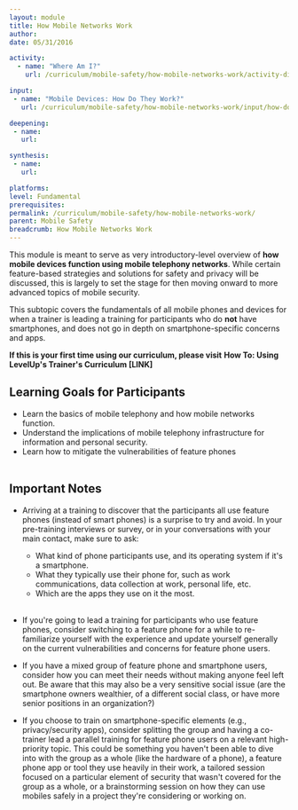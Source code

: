 ```yaml
---
layout: module
title: How Mobile Networks Work
author:
date: 05/31/2016

activity:
  - name: "Where Am I?"
    url: /curriculum/mobile-safety/how-mobile-networks-work/activity-discussion/where-am-i/

input:
 - name: "Mobile Devices: How Do They Work?"
   url: /curriculum/mobile-safety/how-mobile-networks-work/input/how-do-mobile-devices-work/

deepening:
 - name:
   url:

synthesis:
 - name:
   url:

platforms:
level: Fundamental
prerequisites:
permalink: /curriculum/mobile-safety/how-mobile-networks-work/
parent: Mobile Safety
breadcrumb: How Mobile Networks Work
---
```


This module is meant to serve as very introductory-level overview of **how mobile devices function using mobile telephony networks**. While certain feature-based strategies and solutions for safety and privacy will be discussed, this is largely to set the stage for then moving onward to more advanced topics of mobile security.

This subtopic covers the fundamentals of all mobile phones and devices for when a trainer is leading a training for participants who do **not** have smartphones, and does not go in depth on smartphone-specific concerns and apps.

**If this is your first time using our curriculum, please visit** **How To: Using LevelUp's Trainer's Curriculum [LINK]**

## Learning Goals for Participants ##

- Learn the basics of mobile telephony and how mobile networks function.
- Understand the implications of mobile telephony infrastructure for information and personal security.
- Learn how to mitigate the vulnerabilities of feature phones
<br><br>

## Important Notes ##

- Arriving at a training to discover that the participants all use feature phones (instead of smart phones) is a surprise to try and avoid. In your pre-training interviews or survey, or in your conversations with your main contact, make sure to ask:
	- What kind of phone participants use, and its operating system if it's a smartphone.
	- What they typically use their phone for, such as work communications, data collection at work, personal life, etc.
	- Which are the apps they use on it the most.
<br><br>

- If you're going to lead a training for participants who use feature phones, consider switching to a feature phone for a while to re-familiarize yourself with the experience and update yourself generally on the current vulnerabilities and concerns for feature phone users.
- If you have a mixed group of feature phone and smartphone users, consider how you can meet their needs without making anyone feel left out. Be aware that this may also be a very sensitive social issue (are the smartphone owners wealthier, of a different social class, or have more senior positions in an organization?)
- If you choose to train on smartphone-specific elements (e.g., privacy/security apps), consider splitting the group and having a co-trainer lead a parallel training for feature phone users on a relevant high-priority topic. This could be something you haven't been able to dive into with the group as a whole (like the hardware of a phone), a feature phone app or tool they use heavily in their work, a tailored session focused on a particular element of security that wasn't covered for the group as a whole, or a brainstorming session on how they can use mobiles safely in a project they're considering or working on.
